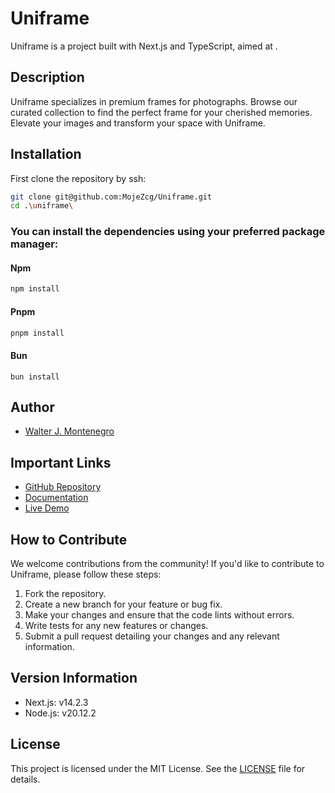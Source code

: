 # Uniframe

Uniframe is a project built with Next.js and TypeScript, aimed at .

## Description

Uniframe specializes in premium frames for photographs. Browse our curated collection to find the perfect frame for your cherished memories. Elevate your images and transform your space with Uniframe.

## Installation

First clone the repository by ssh:

```bash
git clone git@github.com:MojeZcg/Uniframe.git
cd .\uniframe\
```

### You can install the dependencies using your preferred package manager:

#### Npm
```bash
npm install
```

#### Pnpm
```bash
pnpm install
```

#### Bun
```
bun install
```

## Author

- [Walter J. Montenegro](https://github.com/MojeZcg)

## Important Links

- [GitHub Repository](https://github.com/MojeZcg/uniframe)
- [Documentation](https://yourwebsite.com/docs)
- [Live Demo](https://yourwebsite.com/demo)

## How to Contribute

We welcome contributions from the community! If you'd like to contribute to Uniframe, please follow these steps:

1. Fork the repository.
2. Create a new branch for your feature or bug fix.
3. Make your changes and ensure that the code lints without errors.
4. Write tests for any new features or changes.
5. Submit a pull request detailing your changes and any relevant information.

## Version Information

- Next.js: v14.2.3
- Node.js: v20.12.2

## License

This project is licensed under the MIT License. See the [LICENSE](https://github.com/MojeZcg/uniframe/blob/main/LICENSE) file for details.
